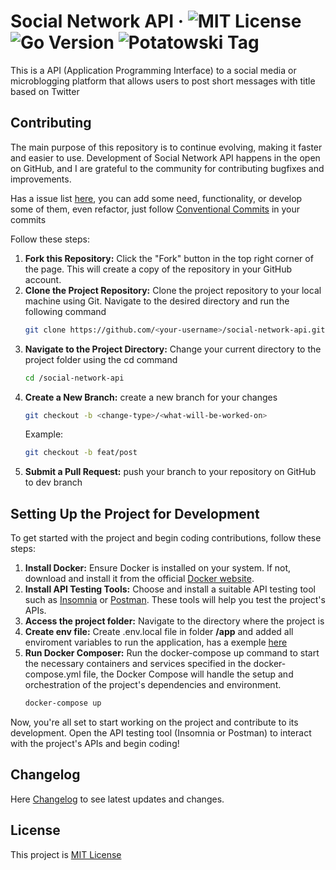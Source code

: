 # Social Network API &middot; ![MIT License](https://img.shields.io/badge/license-MIT-green) ![Go Version](https://img.shields.io/badge/go-%3E=1.17-blue) ![Potatowski Tag](https://img.shields.io/badge/potatowski-social%20network%20api-blue) 

This is a API (Application Programming Interface) to a social media or microblogging platform that allows users to post short messages with title based on Twitter


## Contributing

The main purpose of this repository is to continue evolving, making it faster and easier to use. Development of Social Network API happens in the open on GitHub, and I are grateful to the community for contributing bugfixes and improvements.

Has a issue list [here](https://github.com/potatowski/social-network-api/issues), you can add some need, functionality, or develop some of them, even refactor, just follow [Conventional Commits](https://www.conventionalcommits.org/en/v1.0.0/) in your commits

Follow these steps:
1. **Fork this Repository:** Click the "Fork" button in the top right corner of the page. This will create a copy of the repository in your GitHub account.
2. **Clone the Project Repository:** Clone the project repository to your local machine using Git. Navigate to the desired directory and run the following command
   ```bash
   git clone https://github.com/<your-username>/social-network-api.git
   ```
3. **Navigate to the Project Directory:** Change your current directory to the project folder using the cd command
   ```bash
   cd /social-network-api
   ```
4. **Create a New Branch:** create a new branch for your changes
   ```bash
   git checkout -b <change-type>/<what-will-be-worked-on>
   ```
   Example:
      ```bash
      git checkout -b feat/post
      ```
5. **Submit a Pull Request:** push your branch to your repository on GitHub to dev branch

## Setting Up the Project for Development
To get started with the project and begin coding contributions, follow these steps:

1. **Install Docker:** Ensure Docker is installed on your system. If not, download and install it from the official [Docker website](https://www.docker.com/).
2. **Install API Testing Tools:** Choose and install a suitable API testing tool such as [Insomnia](https://insomnia.rest/download) or [Postman](https://www.postman.com/downloads/). These tools will help you test the project's APIs.
3. **Access the project folder:** Navigate to the directory where the project is
4. **Create env file:** Create .env.local file in folder **/app** and added all enviroment variables to run the application, has a exemple [here](/app/.env.example)
5. **Run Docker Composer:** Run the docker-compose up command to start the necessary containers and services specified in the docker-compose.yml file, the Docker Compose will handle the setup and orchestration of the project's dependencies and environment.
   ```bash
   docker-compose up
   ```

Now, you're all set to start working on the project and contribute to its development. Open the API testing tool (Insomnia or Postman) to interact with the project's APIs and begin coding!

## Changelog

Here [Changelog](CHANGELOG.md) to see latest updates and changes.

## License

This project is [MIT License](LICENSE)

